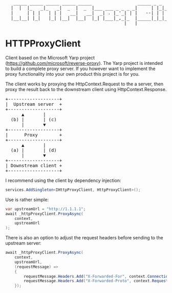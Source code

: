 <pre>
   _____ _____ _____ _____ _____                 _____ _ _         _
  |  |  |_   _|_   _|  _  |  _  |___ ___ _ _ _ _|     | |_|___ ___| |_
  |     | | |   | | |   __|   __|  _| . |_'_| | |   --| | | -_|   |  _|
  |__|__| |_|   |_| |__|  |__|  |_| |___|_,_|_  |_____|_|_|___|_|_|_|
                                            |___|
</pre>

# HTTPProxyClient

Client based on the Microsoft Yarp project (https://github.com/microsoft/reverse-proxy). The Yarp project is intended to build a complete proxy server. If you however want to implement the
proxy functionality into your own product this project is for you.

The client works by proxying the HttpContext.Request to the a server, then proxy the result back to the downstream client using HttpContext.Response.

<pre>
+-------------------+
|  Upstream server  +
+-------------------+
      ▲       |
  (b) |       | (c)
      |       ▼
+-------------------+
|      Proxy        +
+-------------------+
      ▲       |
  (a) |       | (d)
      |       ▼
+-------------------+
| Downstream client +
+-------------------+
</pre>

I recommend using the client by dependency injection:
```csharp
services.AddSingleton<IHttpProxyClient, HttpProxyClient>();
```

Use is rather simple:

```csharp
var upstreamUrl = "http://1.1.1.1";
await _httpProxyClient.ProxyAsync(
    context,
    upstreamUrl
);
```

There is also an option to adjust the request headers before sending to the upstream server:

```csharp
await _httpProxyClient.ProxyAsync(
    context,
    upstreamUrl,
    (requestMessage) =>
    {
        requestMessage.Headers.Add("X-Forwarded-For", context.Connection.RemoteIpAddress.ToString());
        requestMessage.Headers.Add("X-Forwarded-Proto", context.Request.Scheme);
    });
```

